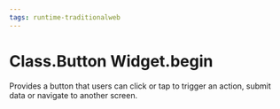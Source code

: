 ```yaml
---
tags: runtime-traditionalweb
---
```


# Class.Button Widget.begin

Provides a button that users can click or tap to trigger an action, submit data or navigate to another screen.

